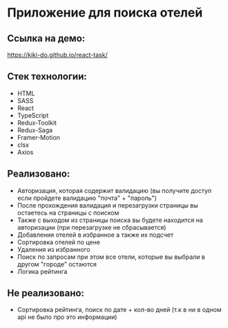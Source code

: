 # Приложение для поиска отелей


 ## Ссылка на демо: 
  https://kiki-do.github.io/react-task/

 ## Стек технологии: 
 - HTML 
 - SASS 
 - React 
 - TypeScript
 - Redux-Toolkit
 - Redux-Saga
 - Framer-Motion
 - clsx
 - Axios

  
 
  

 ## Реализовано:
- Авторизация, которая содержит валидацию (вы получите доступ если пройдете валидацию "почта" + "пароль") 
- После прохождения валидация и перезагрузки страницы вы остаетесь на страницы с поиском
- Также с выходом из страницы поиска вы будете находится на авторизации (при перезагрузке не сбрасывается)
- Добавления отелей в избранное а также их подсчет
- Сортировка отелей по цене
- Удаления из избранного
- Поиск по запросам при этом все отели, которые вы выбрали в другом "городе" остаются
- Логика рейтинга
 
 
 ## Не реализовано:
- Сортировка рейтинга, поиск по дате + кол-во дней (т.к в ни в одном api не было про это информации)



